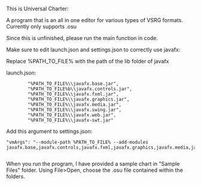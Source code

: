 This is Universal Charter:

A program that is an all in one editor for various types of VSRG formats. 
Currently only supports .osu

Since this is unfinished, please run the main function in code.

Make sure to edit launch.json and settings.json to correctly use javafx:

Replace %PATH_TO_FILE% with the path of the lib folder of javafx

launch.json:
```
        "%PATH_TO_FILE%\\javafx.base.jar",
        "%PATH_TO_FILE%b\\javafx.controls.jar",
        "%PATH_TO_FILE%\\javafx.fxml.jar",
        "%PATH_TO_FILE%\\javafx.graphics.jar",
        "%PATH_TO_FILE%\\javafx.media.jar",
        "%PATH_TO_FILE%\\javafx.swing.jar",
        "%PATH_TO_FILE%\\javafx.web.jar",
        "%PATH_TO_FILE%\\javafx-swt.jar"
```

Add this argument to settings.json:
```
"vmArgs": "--module-path %PATH_TO_FILE% --add-modules javafx.base,javafx.controls,javafx.fxml,javafx.graphics,javafx.media,javafx.swing,javafx.web"
        
```

When you run the program, I have provided a sample chart in "Sample Files" folder. Using File>Open, choose the .osu file contained within the folders.